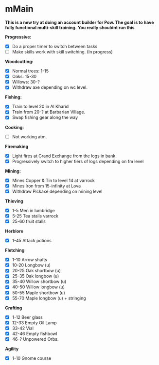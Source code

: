 # mMain
**This is a new try at doing an account builder for Pow. The goal is to have fully functional multi-skill training.**
**You really shouldnt run this**

**Progressive:**
- [X] Do a proper timer to switch between tasks
- [ ] Make skills work with skill switching. (In progress)

**Woodcutting:**
- [X] Normal trees: 1-15
- [X] Oaks: 15-30
- [X] Willows: 30-?
- [X] Withdraw axe depending on wc level.

**Fishing:**
- [X] Train to level 20 in Al Kharid
- [X] Train from 20-? at Barbarian Village.
- [X] Swap fishing gear along the way

**Cooking:**
- [ ] Not working atm.

**Firemaking**
- [X] Light fires at Grand Exchange from the logs in bank.
- [X] Progressively switch to higher tiers of logs depending on fm level

**Mining:**
- [X] Mines Copper & Tin to level 14 at varrock
- [X] Mines Iron from 15-infinity at Lova
- [X] Withdraw Pickaxe depending on mining level
  
**Thieving**
- [X] 1-5 Men in lumbridge
- [X] 5-25 Tea stalls varrock
- [X] 25-60 fruit stalls

**Herblore**
- [X] 1-45 Attack potions

**Fletching**
- [X] 1-10 Arrow shafts
- [X] 10-20 Longbow (u)
- [X] 20-25 Oak shortbow (u)
- [X] 25-35 Oak longbow (u)
- [X] 35-40 Willow shortbow (u)
- [X] 40-50 Willow longbow (u)
- [X] 50-55 Maple shortbow (u)
- [X] 55-70 Maple longbow (u) + stringing

**Crafting**
- [X] 1-12 Beer glass
- [X] 12-33 Empty Oil Lamp
- [X] 33-42 Vial
- [X] 42-46 Empty fishbowl
- [X] 46-? Unpowered Orbs.

**Agility**
- [X] 1-10 Gnome course